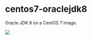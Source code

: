 # centos7-oraclejdk8

Oracle JDK 8 on a CentOS 7 image.

[![](https://images.microbadger.com/badges/image/sameerean/centos7-oraclejdk8.svg)](https://microbadger.com/images/sameerean/centos7-oraclejdk8 "Oracle JDK 8 on a CentOS 7 image")
